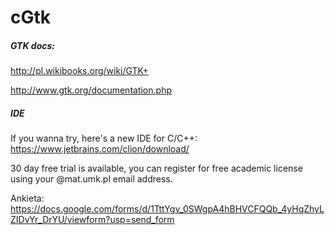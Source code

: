 # cGtk


##### GTK docs:

http://pl.wikibooks.org/wiki/GTK+

http://www.gtk.org/documentation.php

##### IDE
If you wanna try, here's a new IDE for C/C++:
https://www.jetbrains.com/clion/download/

30 day free trial is available, you can register for free academic license using your @mat.umk.pl email address.

Ankieta: https://docs.google.com/forms/d/1TttYgv_0SWgpA4hBHVCFQQb_4yHqZhyLZIDvYr_DrYU/viewform?usp=send_form
